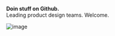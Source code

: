 <b>Doin stuff on Github.</b></br>
Leading product design teams.
Welcome.

![image](https://user-images.githubusercontent.com/94328181/163311058-4ef6006b-2e05-4400-a728-2aa77ec3c89d.png)
<!---
robpdesign/robpdesign is a ✨ special ✨ repository because its `README.md` (this file) appears on your GitHub profile.
You can click the Preview link to take a look at your changes.
--->
